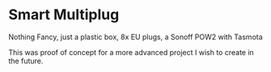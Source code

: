# Smart Multiplug

Nothing Fancy, just a plastic box, 8x EU plugs, a Sonoff POW2 with Tasmota

This was proof of concept for a more advanced project I wish to create in the future.
